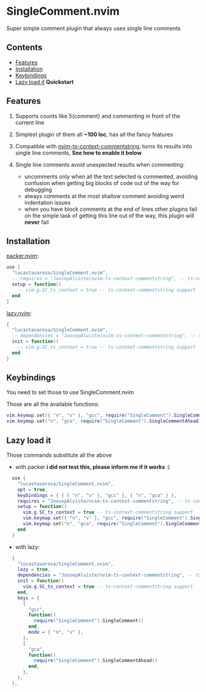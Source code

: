 # SingleComment.nvim

Super simple comment plugin that always uses single line comments

## Contents

- [Features](#features)
- [Installation](#installation)
- [Keybindings](#keybindings)
- [Lazy load it](#lazy-load-it) **Quickstart**

## Features

1. Supports counts like 5{comment} and commenting in front of the current line

2. Simplest plugin of them all **~100 loc**, has all the fancy features

3. Compatible with [nvim-ts-context-commentstring](https://github.com/JoosepAlviste/nvim-ts-context-commentstring), turns its results into single line comments,
   **See how to enable it below**

4. Single line comments avoid unexpected results when commenting:
   - uncomments only when all the text selected is commented, avoiding confusion
     when getting big blocks of code out of the way for debugging
   - always comments at the most shallow comment avoiding weird indentation
     issues
   - when you have block comments at the end of lines other plugins fail on
     the simple task of getting this line out of the way, this plugin will **never** fail

## Installation

[packer.nvim](https://github.com/wbthomason/packer.nvim):

```lua
use {
  "lucastavaresa/SingleComment.nvim",
  -- requires = "JoosepAlviste/nvim-ts-context-commentstring", -- ts-context-commentstring support
  setup = function()
    -- vim.g.SC_ts_context = true -- ts-context-commentstring support
  end
}
```

[lazy.nvim](https://github.com/folke/lazy.nvim):

```lua
{
  "lucastavaresa/SingleComment.nvim",
  -- dependencies = "JoosepAlviste/nvim-ts-context-commentstring", -- ts-context-commentstring support
  init = function()
    -- vim.g.SC_ts_context = true -- ts-context-commentstring support
  end
}
```

## Keybindings

You need to set those to use SingleComment.nvim

Those are all the available functions:

```lua
vim.keymap.set({ "n", "v" }, "gcc", require("SingleComment").SingleComment)
vim.keymap.set("n", "gca", require("SingleComment").SingleCommentAhead)
```

## Lazy load it

Those commands substitute all the above

- with packer **i did not test this, please inform me if it works** :)

```lua
  use {
    "lucastavaresa/SingleComment.nvim",
    opt = true,
    keybindings = { { { "n", "v" }, "gcc" }, { "n", "gca" } },
    requires = "JoosepAlviste/nvim-ts-context-commentstring", -- ts-context-commentstring support
    setup = function()
      vim.g.SC_ts_context = true -- ts-context-commentstring support
      vim.keymap.set({ "n", "v" }, "gcc", require("SingleComment").SingleComment)
      vim.keymap.set("n", "gca", require("SingleComment").SingleCommentAhead)
    end
  }
```

- with lazy:

```lua
  {
    "lucastavaresa/SingleComment.nvim",
    lazy = true,
    dependencies = "JoosepAlviste/nvim-ts-context-commentstring", -- ts-context-commentstring support
    init = function()
      vim.g.SC_ts_context = true -- ts-context-commentstring support
    end,
    keys = {
      {
        "gcc",
        function()
          require("SingleComment").SingleComment()
        end,
        mode = { "n", "v" },
      },
      {
        "gca",
        function()
          require("SingleComment").SingleCommentAhead()
        end,
      },
    },
  },
```
